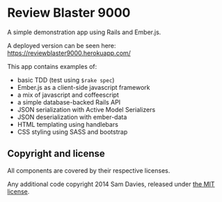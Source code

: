 Review Blaster 9000
===================

A simple demonstration app using Rails and Ember.js.

A deployed version can be seen here: https://reviewblaster9000.herokuapp.com/

This app contains examples of:

- basic TDD (test using `$rake spec`)
- Ember.js as a client-side javascript framework
- a mix of javascript and coffeescript
- a simple database-backed Rails API
- JSON serialization with Active Model Serializers
- JSON deserialization with ember-data
- HTML templating using handlebars
- CSS styling using SASS and bootstrap


Copyright and license
---------------------

All components are covered by their respective licenses.

Any additional code copyright 2014 Sam Davies, released under [the MIT license](LICENSE).
